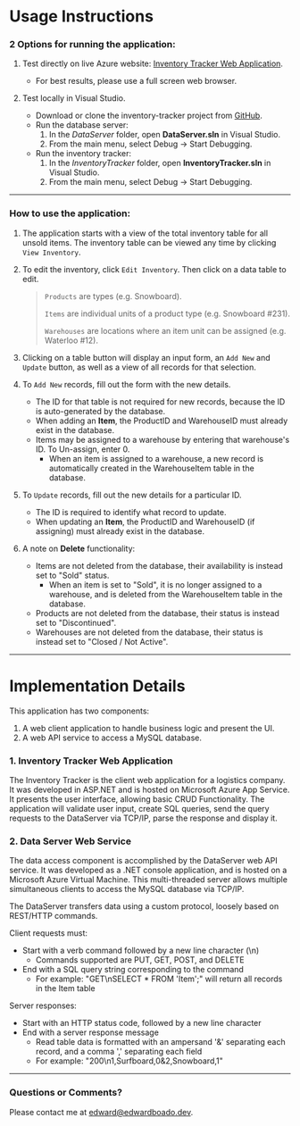 # Usage Instructions

### 2 Options for running the application:

1. Test directly on live Azure website: [Inventory Tracker Web Application](https://inventory-tracker.azurewebsites.net).
	* For best results, please use a full screen web browser.

2. Test locally in Visual Studio.
	* Download or clone the inventory-tracker project from [GitHub](https://github.com/b-edward/inventory-tracker).
	* Run the database server:
		1. In the *DataServer* folder, open **DataServer.sln** in Visual Studio.
		2. From the main menu, select Debug -> Start Debugging.
	* Run the inventory tracker:
		1. In the *InventoryTracker* folder, open **InventoryTracker.sln** in Visual Studio.
		2. From the main menu, select Debug -> Start Debugging.

---

### How to use the application:

1. The application starts with a view of the total inventory table for all unsold items. The inventory table can be viewed any time by clicking `View Inventory`.

2. To edit the inventory, click `Edit Inventory`. Then click on a data table to edit.	
	
	> `Products` are types (e.g. Snowboard).
	> 
	> `Items` are individual units of a product type (e.g. Snowboard #231).
	> 
	> `Warehouses` are locations where an item unit can be assigned (e.g. Waterloo #12).

3. Clicking on a table button will display an input form, an `Add New` and `Update` button, as well as a view of all records for that selection. 

4. To `Add New` records, fill out the form with the new details.
	* The ID for that table is not required for new records, because the ID is auto-generated by the database.
	* When adding an **Item**, the ProductID and WarehouseID must already exist in the database.
	* Items may be assigned to a warehouse by entering that warehouse's ID. To Un-assign, enter 0.
		* When an item is assigned to a warehouse, a new record is automatically created in the WarehouseItem table in the database.
	
5. To `Update` records, fill out the new details for a particular ID.
	* The ID is required to identify what record to update.
	* When updating an **Item**, the ProductID and WarehouseID (if assigning) must already exist in the database.

6. A note on **Delete** functionality:
	* Items are not deleted from the database, their availability is instead set to "Sold" status. 
		* When an item is set to "Sold", it is no longer assigned to a warehouse, and is deleted from the WarehouseItem table in the database.
	* Products are not deleted from the database, their status is instead set to "Discontinued". 
	* Warehouses are not deleted from the database, their status is instead set to "Closed / Not Active".

---

# Implementation Details

This application has two components: 
1. A web client application to handle business logic and present the UI.
2. A web API service to access a MySQL database.

### 1. Inventory Tracker Web Application

The Inventory Tracker is the client web application for a logistics company. It was developed in ASP.NET and is hosted on Microsoft Azure App Service. It presents the user interface, allowing basic CRUD Functionality. The application will validate user input, create SQL queries, send the query requests to the DataServer via TCP/IP, parse the response and display it. 

### 2. Data Server Web Service

The data access component is accomplished by the DataServer web API service. It was developed as a .NET console application, and is hosted on a Microsoft Azure Virtual Machine. This multi-threaded server allows multiple simultaneous clients to access the MySQL database via TCP/IP. 

The DataServer transfers data using a custom protocol, loosely based on REST/HTTP commands. 

Client requests must:
* Start with a verb command followed by a new line character (\n)
	* Commands supported are PUT, GET, POST, and DELETE
* End with a SQL query string corresponding to the command
	* For example: "GET\nSELECT * FROM 'Item';" will return all records in the Item table

Server responses:
* Start with an HTTP status code, followed by a new line character
* End with a server response message
	* Read table data is formatted with an ampersand '&' separating each record, and a comma ',' separating each field
	* For example: "200\n1,Surfboard,0&2,Snowboard,1" 
	
---

### Questions or Comments?

Please contact me at <edward@edwardboado.dev>. 	
